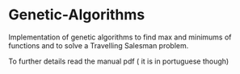 # Genetic-Algorithms
Implementation of genetic algorithms to find max and minimums of functions and to solve a Travelling Salesman problem.

To further details read the manual pdf ( it is in portuguese though)
